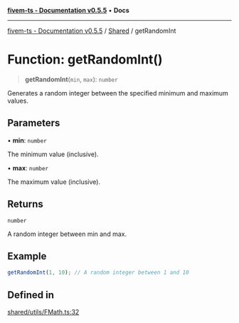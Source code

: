 [**fivem-ts - Documentation v0.5.5**](../../../README.md) • **Docs**

***

[fivem-ts - Documentation v0.5.5](../../../README.md) / [Shared](../README.md) / getRandomInt

# Function: getRandomInt()

> **getRandomInt**(`min`, `max`): `number`

Generates a random integer between the specified minimum and maximum values.

## Parameters

• **min**: `number`

The minimum value (inclusive).

• **max**: `number`

The maximum value (inclusive).

## Returns

`number`

A random integer between min and max.

## Example

```ts
getRandomInt(1, 10); // A random integer between 1 and 10
```

## Defined in

[shared/utils/FMath.ts:32](https://github.com/Purpose-Dev/fivem-ts/blob/main/src/shared/utils/FMath.ts#L32)
